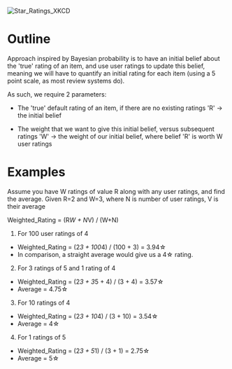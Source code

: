 ![Star_Ratings_XKCD](https://www.explainxkcd.com/wiki/images/f/f0/star_ratings.png)  


# Outline 
Approach inspired by Bayesian probability is to have an initial belief about the 'true' rating
of an item, and use user ratings to update this belief, meaning we will have to quantify an 
initial rating for each item (using a 5 point scale, as most review systems do).

As such, we require 2 parameters:
- The 'true' default rating of an item, if there are no existing ratings
  'R' -> the initial belief

 - The weight that we want to give this initial belief, versus subsequent ratings
   'W' -> the weight of our initial belief, where belief 'R' is worth W user ratings 

# Examples 
Assume you have W ratings of value R along with any user ratings, and find the average. 
Given R=2 and W=3, where N is number of user ratings, V is their average

Weighted_Rating = (R*W + N*V) / (W+N)

1. For 100 user ratings of 4
- Weighted_Rating = (2*3 + 100*4) / (100 + 3) = 3.94☆
- In comparison, a straight average would give us a 4☆ rating.

2. For 3 ratings of 5 and 1 rating of 4
- Weighted_Rating = (2*3 + 3*5 + 4) / (3 + 4) = 3.57☆
- Average = 4.75☆

3. For 10 ratings of 4
- Weighted_Rating = (2*3 + 10*4) / (3 + 10) = 3.54☆
- Average = 4☆

4. For 1 ratings of 5
- Weighted_Rating = (2*3 + 5*1) / (3 + 1) = 2.75☆
- Average = 5☆